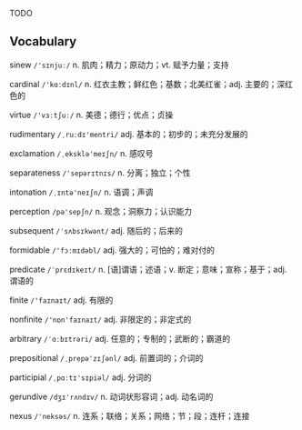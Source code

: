 TODO



## Vocabulary

sinew `/'sɪnjuː/` n. 肌肉；精力；原动力；vt. 赋予力量；支持

cardinal `/'kɑːdɪnl/` n. 红衣主教；鲜红色；基数；北美红雀；adj. 主要的；深红色的

virtue `/'vɜːtʃuː/` n. 美德；德行；优点；贞操

rudimentary `/ˌruːdɪ'mentri/` adj. 基本的；初步的；未充分发展的

exclamation `/ˌeksklə'meɪʃn/` n. 感叹号

separateness `/'sepərɪtnɪs/` n. 分离；独立；个性

intonation `/ˌɪntə'neɪʃn/` n. 语调；声调

perception `/pə'sepʃn/` n. 观念；洞察力；认识能力

subsequent `/ˈsʌbsɪkwənt/` adj. 随后的；后来的

formidable `/'fɔːmɪdəbl/` adj. 强大的；可怕的；难对付的

predicate `/ˈprɛdɪkeɪt/` n. [语]谓语；述语；v. 断定；意味；宣称；基于；adj. 谓语的

finite `/'faɪnaɪt/` adj. 有限的

nonfinite `/'nɒn'faɪnaɪt/` adj. 非限定的；非定式的

arbitrary `/ˈɑːbɪtrəri/` adj. 任意的；专制的；武断的；霸道的

prepositional `/ˌprepə'zɪʃənl/` adj. 前置词的；介词的

participial `/ˌpɑːtɪ'sɪpiəl/` adj. 分词的

gerundive `/dʒɪ'rʌndɪv/` n. 动词状形容词；adj. 动名词的

nexus `/'neksəs/` n. 连系；联络；关系；网络；节；段；连杆；连接